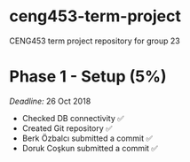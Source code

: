 # ceng453-term-project

CENG453 term project repository for group 23

# Phase 1 - Setup (5%)

*Deadline:*  26 Oct 2018

* Checked DB connectivity ✅
* Created Git repository ✅
* Berk Özbalcı submitted a commit ✅
* Doruk Coşkun submitted a commit ✅
